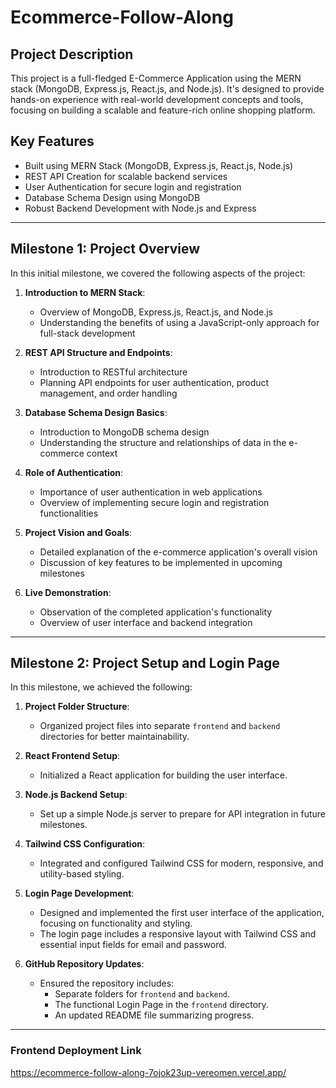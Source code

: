 # Ecommerce-Follow-Along

## Project Description

This project is a full-fledged E-Commerce Application using the MERN stack (MongoDB, Express.js, React.js, and Node.js). It's designed to provide hands-on experience with real-world development concepts and tools, focusing on building a scalable and feature-rich online shopping platform.

## Key Features

- Built using MERN Stack (MongoDB, Express.js, React.js, Node.js)
- REST API Creation for scalable backend services
- User Authentication for secure login and registration
- Database Schema Design using MongoDB
- Robust Backend Development with Node.js and Express

---

## Milestone 1: Project Overview

In this initial milestone, we covered the following aspects of the project:

1. **Introduction to MERN Stack**: 
   - Overview of MongoDB, Express.js, React.js, and Node.js
   - Understanding the benefits of using a JavaScript-only approach for full-stack development

2. **REST API Structure and Endpoints**:
   - Introduction to RESTful architecture
   - Planning API endpoints for user authentication, product management, and order handling

3. **Database Schema Design Basics**:
   - Introduction to MongoDB schema design
   - Understanding the structure and relationships of data in the e-commerce context

4. **Role of Authentication**:
   - Importance of user authentication in web applications
   - Overview of implementing secure login and registration functionalities

5. **Project Vision and Goals**:
   - Detailed explanation of the e-commerce application's overall vision
   - Discussion of key features to be implemented in upcoming milestones

6. **Live Demonstration**:
   - Observation of the completed application's functionality
   - Overview of user interface and backend integration

---

## Milestone 2: Project Setup and Login Page

In this milestone, we achieved the following:

1. **Project Folder Structure**:
   - Organized project files into separate `frontend` and `backend` directories for better maintainability.

2. **React Frontend Setup**:
   - Initialized a React application for building the user interface.

3. **Node.js Backend Setup**:
   - Set up a simple Node.js server to prepare for API integration in future milestones.

4. **Tailwind CSS Configuration**:
   - Integrated and configured Tailwind CSS for modern, responsive, and utility-based styling.

5. **Login Page Development**:
   - Designed and implemented the first user interface of the application, focusing on functionality and styling.
   - The login page includes a responsive layout with Tailwind CSS and essential input fields for email and password.

6. **GitHub Repository Updates**:
   - Ensured the repository includes:
     - Separate folders for `frontend` and `backend`.
     - The functional Login Page in the `frontend` directory.
     - An updated README file summarizing progress.

---

### Frontend Deployment Link
https://ecommerce-follow-along-7ojok23up-vereomen.vercel.app/
